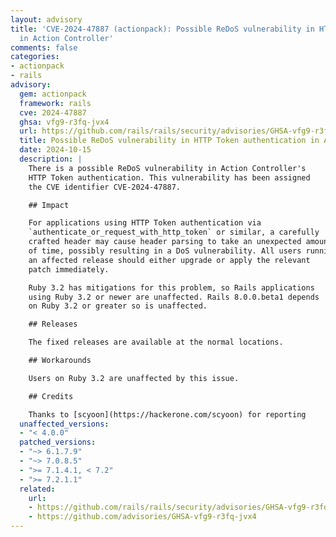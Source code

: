 ```yaml
---
layout: advisory
title: 'CVE-2024-47887 (actionpack): Possible ReDoS vulnerability in HTTP Token authentication
  in Action Controller'
comments: false
categories:
- actionpack
- rails
advisory:
  gem: actionpack
  framework: rails
  cve: 2024-47887
  ghsa: vfg9-r3fq-jvx4
  url: https://github.com/rails/rails/security/advisories/GHSA-vfg9-r3fq-jvx4
  title: Possible ReDoS vulnerability in HTTP Token authentication in Action Controller
  date: 2024-10-15
  description: |
    There is a possible ReDoS vulnerability in Action Controller's
    HTTP Token authentication. This vulnerability has been assigned
    the CVE identifier CVE-2024-47887.

    ## Impact

    For applications using HTTP Token authentication via
    `authenticate_or_request_with_http_token` or similar, a carefully
    crafted header may cause header parsing to take an unexpected amount
    of time, possibly resulting in a DoS vulnerability. All users running
    an affected release should either upgrade or apply the relevant
    patch immediately.

    Ruby 3.2 has mitigations for this problem, so Rails applications
    using Ruby 3.2 or newer are unaffected. Rails 8.0.0.beta1 depends
    on Ruby 3.2 or greater so is unaffected.

    ## Releases

    The fixed releases are available at the normal locations.

    ## Workarounds

    Users on Ruby 3.2 are unaffected by this issue.

    ## Credits

    Thanks to [scyoon](https://hackerone.com/scyoon) for reporting
  unaffected_versions:
  - "< 4.0.0"
  patched_versions:
  - "~> 6.1.7.9"
  - "~> 7.0.8.5"
  - ">= 7.1.4.1, < 7.2"
  - ">= 7.2.1.1"
  related:
    url:
    - https://github.com/rails/rails/security/advisories/GHSA-vfg9-r3fq-jvx4
    - https://github.com/advisories/GHSA-vfg9-r3fq-jvx4
---
```

